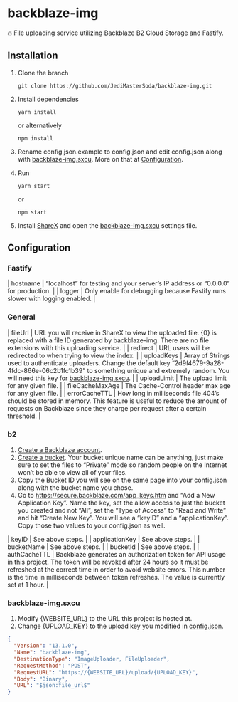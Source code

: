 # backblaze-img
:fire: File uploading service utilizing Backblaze B2 Cloud Storage and Fastify.

## Installation

1. Clone the branch

   ```
   git clone https://github.com/JediMasterSoda/backblaze-img.git
   ```

2. Install dependencies

   ```
   yarn install
   ```

    or alternatively

   ```
   npm install
   ```

3. Rename config.json.example to config.json and edit config.json along with [backblaze-img.sxcu](#backblaze-imgsxcu). More on that at [Configuration](#configuration).

4. Run 

   ```
   yarn start
   ```

    or 

   ```
   npm start
   ```

5. Install [ShareX](https://getsharex.com/) and open the [backblaze-img.sxcu](#backblaze-imgsxcu) settings file.

## Configuration

### Fastify

| hostname | “localhost” for testing and your server’s IP address or “0.0.0.0” for production. |
| logger   | Only enable for debugging because Fastify runs slower with logging enabled. |

### General

| fileUrl         | URL you will receive in ShareX to view the uploaded file. {0} is replaced with a file ID generated by backblaze-img. There are no file extensions with this uploading service. |
| redirect        | URL users will be redirected to when trying to view the index. |
| uploadKeys      | Array of Strings used to authenticate uploaders. Change the default key “2d9f4679-9a28-4fdc-866e-06c2b1fc1b39” to something unique and extremely random. You will need this key for [backblaze-img.sxcu](#backblaze-imgsxcu). |
| uploadLimit     | The upload limit for any given file.                         |
| fileCacheMaxAge | The Cache-Control header max age for any given file.         |
| errorCacheTTL   | How long in milliseconds file 404’s should be stored in memory. This feature is useful to reduce the amount of requests on Backblaze since they charge per request after a certain threshold. |

### b2

1. [Create a Backblaze account](https://www.backblaze.com/b2/sign-up.html).
2. [Create a bucket](https://secure.backblaze.com/b2_buckets.htm). Your bucket unique name can be anything, just make sure to set the files to “Private” mode so random people on the Internet won’t be able to view all of your files.
3. Copy the Bucket ID you will see on the same page into your config.json along with the bucket name you chose.
4. Go to https://secure.backblaze.com/app_keys.htm and “Add a New Application Key”. Name the key, set the allow access to just the bucket you created and not “All”, set the “Type of Access” to “Read and Write” and hit “Create New Key”. You will see a “keyID” and a “applicationKey”. Copy those two values to your config.json as well.

| keyID          | See above steps.                                             |
| applicationKey | See above steps.                                             |
| bucketName     | See above steps.                                             |
| bucketId       | See above steps.                                             |
| authCacheTTL   | Backblaze generates an authorization token for API usage in this project. The token will be revoked after 24 hours so it must be refreshed at the correct time in order to avoid website errors. This number is the time in milliseconds between token refreshes. The value is currently set at 1 hour. |

### backblaze-img.sxcu

1. Modify {WEBSITE_URL} to the URL this project is hosted at.
2. Change {UPLOAD_KEY} to the upload key you modified in [config.json](#Configuration).

```json
{
  "Version": "13.1.0",
  "Name": "backblaze-img",
  "DestinationType": "ImageUploader, FileUploader",
  "RequestMethod": "POST",
  "RequestURL": "https://{WEBSITE_URL}/upload/{UPLOAD_KEY}",
  "Body": "Binary",
  "URL": "$json:file_url$"
}
```
